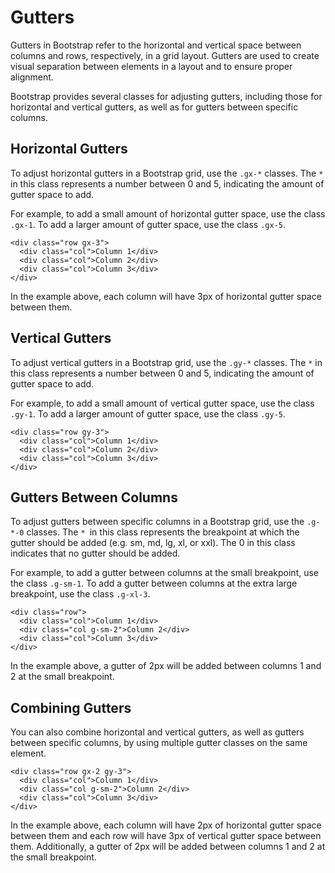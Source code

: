 # Gutters

Gutters in Bootstrap refer to the horizontal and vertical space between columns and rows, respectively, in a grid layout. Gutters are used to create visual separation between elements in a layout and to ensure proper alignment.

Bootstrap provides several classes for adjusting gutters, including those for horizontal and vertical gutters, as well as for gutters between specific columns.

## Horizontal Gutters

To adjust horizontal gutters in a Bootstrap grid, use the `.gx-*` classes. The `*` in this class represents a number between 0 and 5, indicating the amount of gutter space to add.

For example, to add a small amount of horizontal gutter space, use the class `.gx-1`. To add a larger amount of gutter space, use the class `.gx-5`.

````
<div class="row gx-3">
  <div class="col">Column 1</div>
  <div class="col">Column 2</div>
  <div class="col">Column 3</div>
</div>
````

In the example above, each column will have 3px of horizontal gutter space between them.


## Vertical Gutters

To adjust vertical gutters in a Bootstrap grid, use the `.gy-*` classes. The `*` in this class represents a number between 0 and 5, indicating the amount of gutter space to add.

For example, to add a small amount of vertical gutter space, use the class `.gy-1`. To add a larger amount of gutter space, use the class `.gy-5`.

````
<div class="row gy-3">
  <div class="col">Column 1</div>
  <div class="col">Column 2</div>
  <div class="col">Column 3</div>
</div>
````

## Gutters Between Columns

To adjust gutters between specific columns in a Bootstrap grid, use the `.g-*-0` classes. The `* `in this class represents the breakpoint at which the gutter should be added (e.g. sm, md, lg, xl, or xxl). The 0 in this class indicates that no gutter should be added.

For example, to add a gutter between columns at the small breakpoint, use the class `.g-sm-1`. To add a gutter between columns at the extra large breakpoint, use the class `.g-xl-3`.

````
<div class="row">
  <div class="col">Column 1</div>
  <div class="col g-sm-2">Column 2</div>
  <div class="col">Column 3</div>
</div>
````

In the example above, a gutter of 2px will be added between columns 1 and 2 at the small breakpoint.

## Combining Gutters

You can also combine horizontal and vertical gutters, as well as gutters between specific columns, by using multiple gutter classes on the same element.

````
<div class="row gx-2 gy-3">
  <div class="col">Column 1</div>
  <div class="col g-sm-2">Column 2</div>
  <div class="col">Column 3</div>
</div>
````

In the example above, each column will have 2px of horizontal gutter space between them and each row will have 3px of vertical gutter space between them. Additionally, a gutter of 2px will be added between columns 1 and 2 at the small breakpoint.











